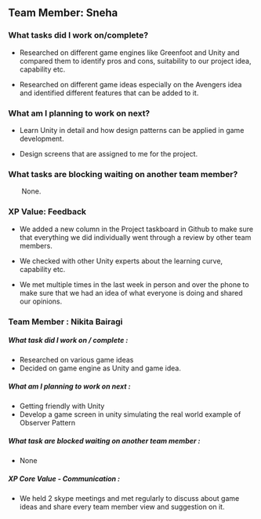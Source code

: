 <h2>Team Member: Sneha</h2>

<h3>What tasks did I work on/complete?</h3>

- Researched on different game engines like Greenfoot and Unity and compared them to identify pros and cons, suitability to our project idea, capability etc.

- Researched on different game ideas especially on the Avengers idea and identified different features that can be added to it.


<h3>What am I planning to work on next?</h3>

- Learn Unity in detail and how design patterns can be applied in game development.

- Design screens that are assigned to me for the project.


<h3>What tasks are blocking waiting on another team member?</h3>
    &nbsp;&nbsp;&nbsp;&nbsp;&nbsp;&nbsp;&nbsp;None.

<h3>XP Value: Feedback</h3>

- We added a new column in the Project taskboard in Github to make sure that everything we did individually went through a review by other team members.

- We checked with other Unity experts about the learning curve, capability etc.

- We met multiple times in the last week in person and over the phone to make sure that we had an idea of what everyone is doing and shared our opinions.


### Team Member : Nikita Bairagi ###

##### What task did I work on / complete : #####
- Researched on various game ideas
- Decided on game engine as Unity and game idea.

##### What am I planning to work on next : #####
- Getting friendly with Unity
- Develop a game screen in unity simulating the real world example of Observer Pattern

##### What task are blocked waiting on another team member : #####
- None

##### XP Core Value - Communication : #####
- We held 2 skype meetings and met regularly to discuss about game ideas and share every team member view and suggestion on it.

